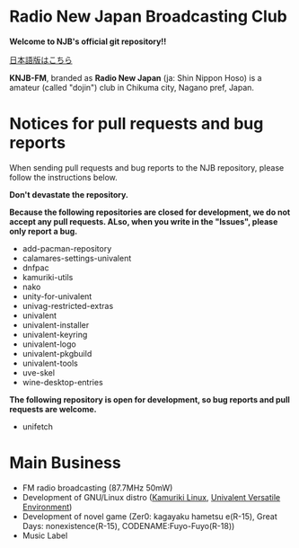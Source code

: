 # Radio New Japan Broadcasting Club

**Welcome to NJB's official git repository!!**

[日本語版はこちら](https://github.com/njb-fm/.github/blob/main/profile/README_ja.md)

**KNJB-FM**, branded as **Radio New Japan** (ja: Shin Nippon Hoso) is a amateur (called "dojin") club in Chikuma city, Nagano pref, Japan.

# Notices for pull requests and bug reports

When sending pull requests and bug reports to the NJB repository, please follow the instructions below.

**Don't devastate the repository.**

**Because the following repositories are closed for development, we do not accept any pull requests. ALso, when you write in the "Issues", please only report a bug.**
* add-pacman-repository
* calamares-settings-univalent
* dnfpac
* kamuriki-utils
* nako
* unity-for-univalent
* univag-restricted-extras
* univalent
* univalent-installer
* univalent-keyring
* univalent-logo
* univalent-pkgbuild
* univalent-tools
* uve-skel
* wine-desktop-entries

**The following repository is open for development, so bug reports and pull requests are welcome.**
* unifetch

# Main Business
* FM radio broadcasting (87.7MHz 50mW)
* Development of GNU/Linux distro ([Kamuriki Linux](https://github.com/njb-fm/kamuriki), [Univalent Versatile Environment](https://github.com/njb-fm/univalent))
* Development of novel game (Zer0: kagayaku hametsu e(R-15), Great Days: nonexistence(R-15), CODENAME:Fuyo-Fuyo(R-18))
* Music Label
